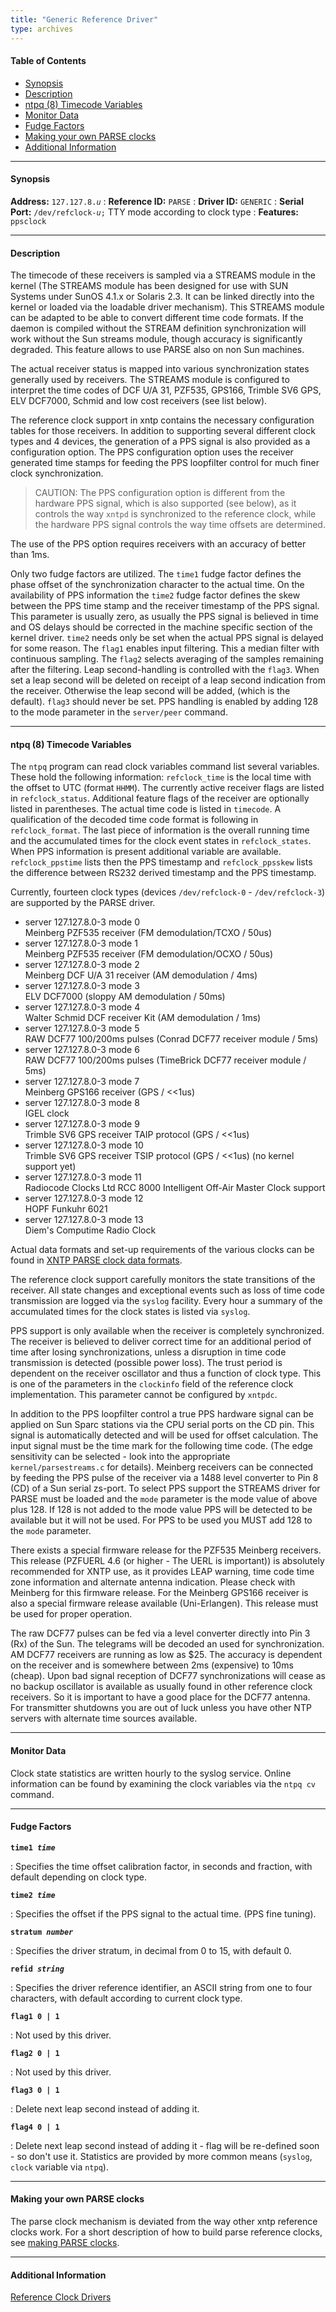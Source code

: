 ```yaml
---
title: "Generic Reference Driver"
type: archives
---
```


#### Table of Contents

*   [Synopsis](/archives/3-5.93e/driver8/#synopsis)
*   [Description](/archives/3-5.93e/driver8/#description)
*   [ntpq (8) Timecode Variables](/archives/3-5.93e/driver8/#ntpq-8-timecode-variables)
*   [Monitor Data](/archives/3-5.93e/driver8/#monitor-data)
*   [Fudge Factors](/archives/3-5.93e/driver8/#fudge-factors)
*   [Making your own PARSE clocks](/archives/3-5.93e/driver8/#making-your-own-parse-clocks)
*   [Additional Information](/archives/3-5.93e/driver8/#additional-information)

* * *

#### Synopsis

**Address:** <code>127.127.8._u_</code>
: **Reference ID:** <code>PARSE</code>
: **Driver ID:** <code>GENERIC</code> 
: **Serial Port:** <code>/dev/refclock-_u_;</code> TTY mode according to clock type
: **Features:** <code>ppsclock</code>

* * *

#### Description

The timecode of these receivers is sampled via a STREAMS module in the kernel (The STREAMS module has been designed for use with SUN Systems under SunOS 4.1.x or Solaris 2.3. It can be linked directly into the kernel or loaded via the loadable driver mechanism). This STREAMS module can be adapted to be able to convert different time code formats. If the daemon is compiled without the STREAM definition synchronization will work without the Sun streams module, though accuracy is significantly degraded. This feature allows to use PARSE also on non Sun machines.

The actual receiver status is mapped into various synchronization states generally used by receivers. The STREAMS module is configured to interpret the time codes of DCF U/A 31, PZF535, GPS166, Trimble SV6 GPS, ELV DCF7000, Schmid and low cost receivers (see list below).

The reference clock support in xntp contains the necessary configuration tables for those receivers. In addition to supporting several different clock types and 4 devices, the generation of a PPS signal is also provided as a configuration option. The PPS configuration option uses the receiver generated time stamps for feeding the PPS loopfilter control for much finer clock synchronization.

> CAUTION: The PPS configuration option is different from the hardware PPS signal, which is also supported (see below), as it controls the way <code>xntpd</code> is synchronized to the reference clock, while the hardware PPS signal controls the way time offsets are determined.

The use of the PPS option requires receivers with an accuracy of better than 1ms.

Only two fudge factors are utilized. The <code>time1</code> fudge factor defines the phase offset of the synchronization character to the actual time. On the availability of PPS information the <code>time2</code> fudge factor defines the skew between the PPS time stamp and the receiver timestamp of the PPS signal. This parameter is usually zero, as usually the PPS signal is believed in time and OS delays should be corrected in the machine specific section of the kernel driver. <code>time2</code> needs only be set when the actual PPS signal is delayed for some reason. The <code>flag1</code> enables input filtering. This a median filter with continuous sampling. The <code>flag2</code> selects averaging of the samples remaining after the filtering. Leap second-handling is controlled with the <code>flag3</code>. When set a leap second will be deleted on receipt of a leap second indication from the receiver. Otherwise the leap second will be added, (which is the default). <code>flag3</code> should never be set. PPS handling is enabled by adding 128 to the mode parameter in the <code>server/peer</code> command.

* * *

#### ntpq (8) Timecode Variables 

The <code>ntpq</code> program can read clock variables command list several variables. These hold the following information: <code>refclock_time</code> is the local time with the offset to UTC (format `HHMM`). The currently active receiver flags are listed in <code>refclock_status</code>. Additional feature flags of the receiver are optionally listed in parentheses. The actual time code is listed in <code>timecode</code>. A qualification of the decoded time code format is following in <code>refclock_format</code>. The last piece of information is the overall running time and the accumulated times for the clock event states in <code>refclock_states</code>. When PPS information is present additional variable are available. <code>refclock_ppstime</code> lists then the PPS timestamp and <code>refclock_ppsskew</code> lists the difference between RS232 derived timestamp and the PPS timestamp.

Currently, fourteen clock types (devices <code>/dev/refclock-0</code> - <code>/dev/refclock-3</code>) are supported by the PARSE driver.

*   server 127.127.8.0-3 mode 0  
    Meinberg PZF535 receiver (FM demodulation/TCXO / 50us)
*   server 127.127.8.0-3 mode 1  
    Meinberg PZF535 receiver (FM demodulation/OCXO / 50us)
*   server 127.127.8.0-3 mode 2  
    Meinberg DCF U/A 31 receiver (AM demodulation / 4ms)
*   server 127.127.8.0-3 mode 3  
    ELV DCF7000 (sloppy AM demodulation / 50ms)
*   server 127.127.8.0-3 mode 4  
    Walter Schmid DCF receiver Kit (AM demodulation / 1ms)
*   server 127.127.8.0-3 mode 5  
    RAW DCF77 100/200ms pulses (Conrad DCF77 receiver module / 5ms)
*   server 127.127.8.0-3 mode 6  
    RAW DCF77 100/200ms pulses (TimeBrick DCF77 receiver module / 5ms)
*   server 127.127.8.0-3 mode 7  
    Meinberg GPS166 receiver (GPS / <<1us)
*   server 127.127.8.0-3 mode 8  
    IGEL clock
*   server 127.127.8.0-3 mode 9  
    Trimble SV6 GPS receiver TAIP protocol (GPS / <<1us)
*   server 127.127.8.0-3 mode 10  
    Trimble SV6 GPS receiver TSIP protocol (GPS / <<1us) (no kernel support yet)
*   server 127.127.8.0-3 mode 11  
    Radiocode Clocks Ltd RCC 8000 Intelligent Off-Air Master Clock support
*   server 127.127.8.0-3 mode 12  
    HOPF Funkuhr 6021
*   server 127.127.8.0-3 mode 13  
    Diem's Computime Radio Clock

Actual data formats and set-up requirements of the various clocks can be found in [XNTP PARSE clock data formats](/archives/3-5.93e/parsedata/).

The reference clock support carefully monitors the state transitions of the receiver. All state changes and exceptional events such as loss of time code transmission are logged via the <code>syslog</code> facility. Every hour a summary of the accumulated times for the clock states is listed via <code>syslog</code>.

PPS support is only available when the receiver is completely synchronized. The receiver is believed to deliver correct time for an additional period of time after losing synchronizations, unless a disruption in time code transmission is detected (possible power loss). The trust period is dependent on the receiver oscillator and thus a function of clock type. This is one of the parameters in the <code>clockinfo</code> field of the reference clock implementation. This parameter cannot be configured by <code>xntpdc</code>.

In addition to the PPS loopfilter control a true PPS hardware signal can be applied on Sun Sparc stations via the CPU serial ports on the CD pin. This signal is automatically detected and will be used for offset calculation. The input signal must be the time mark for the following time code. (The edge sensitivity can be selected - look into the appropriate <code>kernel/parsestreams.c</code> for details). Meinberg receivers can be connected by feeding the PPS pulse of the receiver via a 1488 level converter to Pin 8 (CD) of a Sun serial zs-port. To select PPS support the STREAMS driver for PARSE must be loaded and the <code>mode</code> parameter is the mode value of above plus 128. If 128 is not added to the mode value PPS will be detected to be available but it will not be used. For PPS to be used you MUST add 128 to the <code>mode</code> parameter.

There exists a special firmware release for the PZF535 Meinberg receivers. This release (PZFUERL 4.6 (or higher - The UERL is important)) is absolutely recommended for XNTP use, as it provides LEAP warning, time code time zone information and alternate antenna indication. Please check with Meinberg for this firmware release. For the Meinberg GPS166 receiver is also a special firmware release available (Uni-Erlangen). This release must be used for proper operation.

The raw DCF77 pulses can be fed via a level converter directly into Pin 3 (Rx) of the Sun. The telegrams will be decoded an used for synchronization. AM DCF77 receivers are running as low as $25. The accuracy is dependent on the receiver and is somewhere between 2ms (expensive) to 10ms (cheap). Upon bad signal reception of DCF77 synchronizations will cease as no backup oscillator is available as usually found in other reference clock receivers. So it is important to have a good place for the DCF77 antenna. For transmitter shutdowns you are out of luck unless you have other NTP servers with alternate time sources available.

* * *

#### Monitor Data

Clock state statistics are written hourly to the syslog service. Online information can be found by examining the clock variables via the <code>ntpq cv</code> command.  

* * *

#### Fudge Factors

<code>**time1 _time_**</code>

: Specifies the time offset calibration factor, in seconds and fraction, with default depending on clock type.

<code>**time2 _time_**</code>

: Specifies the offset if the PPS signal to the actual time. (PPS fine tuning).

<code>**stratum _number_**</code>

: Specifies the driver stratum, in decimal from 0 to 15, with default 0.

<code>**refid _string_**</code>

: Specifies the driver reference identifier, an ASCII string from one to four characters, with default according to current clock type. 

<code>**flag1 0 | 1**</code>

: Not used by this driver. 

<code>**flag2 0 | 1**</code>

: Not used by this driver. 

<code>**flag3 0 | 1**</code>

: Delete next leap second instead of adding it.

<code>**flag4 0 | 1**</code>

: Delete next leap second instead of adding it - flag will be re-defined soon - so don't use it. Statistics are provided by more common means (<code>syslog</code>, <code>clock</code> variable via <code>ntpq</code>).

* * *

#### Making your own PARSE clocks

The parse clock mechanism is deviated from the way other xntp reference clocks work. For a short description of how to build parse reference clocks, see [making PARSE clocks](/archives/3-5.93e/parsenew/).

* * *

#### Additional Information

[Reference Clock Drivers](/archives/3-5.93e/refclock/)